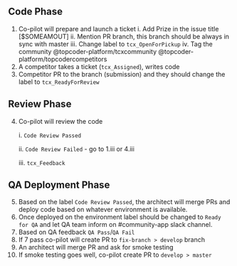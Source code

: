 ## Code Phase

1. Co-pilot will prepare and launch a ticket
	i.   Add Prize in the issue title [$SOMEAMOUT]
	ii.  Mention PR branch, this branch should be always in sync with master
	iii. Change label to `tcx_OpenForPickup`
	iv.  Tag the community @topcoder-platform/tcxcommunity @topcoder-platform/topcodercompetitors 	
2. A competitor takes a ticket (`tcx_Assigned`), writes code
3. Competitor PR to the branch (submission) and they should change the label to `tcx_ReadyForReview`

## Review Phase

4. Co-pilot will review the code 
	
	i.   `Code Review Passed` 
	
	ii.  `Code Review Failed` - go to 1.iii or 4.iii
	
	iii. `tcx_Feedback`

## QA Deployment Phase
	
5. Based on the label `Code Review Passed`, the architect will merge PRs and deploy code based on whatever environment is available. 
6. Once deployed on the environment label should be changed to `Ready for QA` and let QA team inform on #community-app slack channel.
7. Based on QA feedback `QA Pass`/`QA Fail`
8. If 7 pass co-pilot will create PR to `fix-branch > develop` branch
9. An architect will merge PR and ask for smoke testing
10. If smoke testing goes well, co-pilot create PR to `develop > master` 

